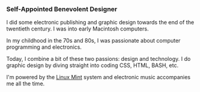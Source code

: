 ### Self-Appointed Benevolent Designer

I did some electronic publishing and graphic design towards the end of the twentieth century. I was into early Macintosh computers.

In my childhood in the 70s and 80s, I was passionate about computer programming and electronics.

Today, I combine a bit of these two passions: design and technology. I do graphic design by diving straight into coding CSS, HTML, BASH, etc.

I'm powered by the [Linux Mint](https://linuxmint.com/) system and electronic music accompanies me all the time.
